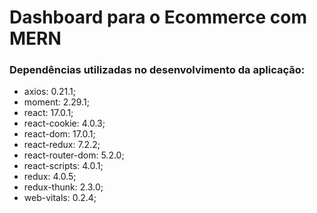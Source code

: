 # Dashboard para o Ecommerce com MERN
### Dependências utilizadas no desenvolvimento da aplicação:
* axios: 0.21.1;
* moment: 2.29.1;
* react: 17.0.1;
* react-cookie: 4.0.3;
* react-dom: 17.0.1;
* react-redux: 7.2.2;
* react-router-dom: 5.2.0;
* react-scripts: 4.0.1;
* redux: 4.0.5;
* redux-thunk: 2.3.0;
* web-vitals: 0.2.4;
